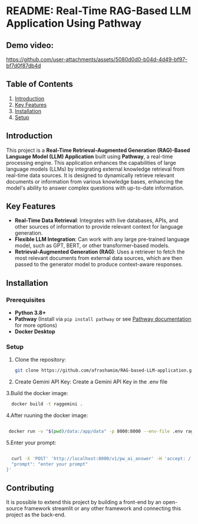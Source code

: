 # README: Real-Time RAG-Based LLM Application Using Pathway

## Demo video:






https://github.com/user-attachments/assets/5080d0d0-b04d-4d49-bf97-bf7d0f87db4d








## Table of Contents
1. [Introduction](#introduction)
2. [Key Features](#key-features)
3. [Installation](#installation)
4. [Setup](#setup)


## Introduction

This project is a **Real-Time Retrieval-Augmented Generation (RAG)-Based Language Model (LLM) Application** built using **Pathway**, a real-time processing engine. This application enhances the capabilities of large language models (LLMs) by integrating external knowledge retrieval from real-time data sources. It is designed to dynamically retrieve relevant documents or information from various knowledge bases, enhancing the model's ability to answer complex questions with up-to-date information.


## Key Features

- **Real-Time Data Retrieval**: Integrates with live databases, APIs, and other sources of information to provide relevant context for language generation.
- **Flexible LLM Integration**: Can work with any large pre-trained language model, such as GPT, BERT, or other transformer-based models.
- **Retrieval-Augmented Generation (RAG)**: Uses a retriever to fetch the most relevant documents from external data sources, which are then passed to the generator model to produce context-aware responses.



## Installation

### Prerequisites
- **Python 3.8+**
- **Pathway** (Install via `pip install pathway` or see [Pathway documentation](https://github.com/pathwaycom/pathway) for more options)
- **Docker Desktop**

### Setup

1. Clone the repository:

   ```bash
   git clone https://github.com/afrashamim/RAG-based-LLM-application.git
   
2. Create Gemini API Key:
   Create a Gemini API Key in the .env file

3.Build the docker image:

  ```bash
    docker build -t raggemini .
```
4.After ruuning the docker image:
 ```bash

  docker run -v "$(pwd)/data:/app/data" -p 8000:8000 --env-file .env raggemini
```

5.Enter your prompt:
```bash

  curl -X 'POST' 'http://localhost:8000/v1/pw_ai_answer' -H 'accept: /' -H 'Content-Type: application/json' -d '{
  "prompt": "enter your prompt"
}'
```


## Contributing

It is possible to extend this project by building a front-end by an open-source framework streamlit or any other framework and connecting this project as the back-end.
